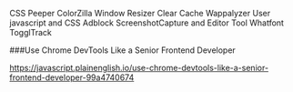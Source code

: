 CSS Peeper
ColorZilla
Window Resizer
Clear Cache
Wappalyzer
User javascript and CSS
Adblock
ScreenshotCapture and Editor Tool
Whatfont
TogglTrack

###Use Chrome DevTools Like a Senior Frontend Developer

https://javascript.plainenglish.io/use-chrome-devtools-like-a-senior-frontend-developer-99a4740674